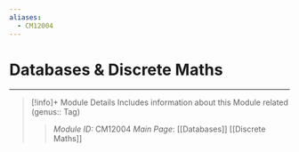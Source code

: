 ```yaml
---
aliases:
  - CM12004
---
```

# Databases & Discrete Maths
---
> [!info]+ Module Details
> Includes information about this Module related (genus:: Tag)
> > *Module ID:* CM12004
> > *Main Page*: [[Databases]] [[Discrete Maths]]
